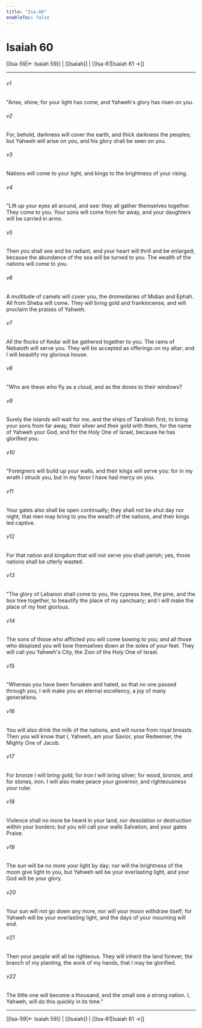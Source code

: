 ```yaml
---
title: "Isa-60"
enableToc: false
---
```

# Isaiah 60

[[Isa-59|← Isaiah 59]] | [[Isaiah]] | [[Isa-61|Isaiah 61 →]]
***



###### v1 
"Arise, shine; for your light has come, and Yahweh's glory has risen on you. 

###### v2 
For, behold, darkness will cover the earth, and thick darkness the peoples; but Yahweh will arise on you, and his glory shall be seen on you. 

###### v3 
Nations will come to your light, and kings to the brightness of your rising. 

###### v4 
"Lift up your eyes all around, and see: they all gather themselves together. They come to you. Your sons will come from far away, and your daughters will be carried in arms. 

###### v5 
Then you shall see and be radiant, and your heart will thrill and be enlarged; because the abundance of the sea will be turned to you. The wealth of the nations will come to you. 

###### v6 
A multitude of camels will cover you, the dromedaries of Midian and Ephah. All from Sheba will come. They will bring gold and frankincense, and will proclaim the praises of Yahweh. 

###### v7 
All the flocks of Kedar will be gathered together to you. The rams of Nebaioth will serve you. They will be accepted as offerings on my altar; and I will beautify my glorious house. 

###### v8 
"Who are these who fly as a cloud, and as the doves to their windows? 

###### v9 
Surely the islands will wait for me, and the ships of Tarshish first, to bring your sons from far away, their silver and their gold with them, for the name of Yahweh your God, and for the Holy One of Israel, because he has glorified you. 

###### v10 
"Foreigners will build up your walls, and their kings will serve you: for in my wrath I struck you, but in my favor I have had mercy on you. 

###### v11 
Your gates also shall be open continually; they shall not be shut day nor night, that men may bring to you the wealth of the nations, and their kings led captive. 

###### v12 
For that nation and kingdom that will not serve you shall perish; yes, those nations shall be utterly wasted. 

###### v13 
"The glory of Lebanon shall come to you, the cypress tree, the pine, and the box tree together, to beautify the place of my sanctuary; and I will make the place of my feet glorious. 

###### v14 
The sons of those who afflicted you will come bowing to you; and all those who despised you will bow themselves down at the soles of your feet. They will call you Yahweh's City, the Zion of the Holy One of Israel. 

###### v15 
"Whereas you have been forsaken and hated, so that no one passed through you, I will make you an eternal excellency, a joy of many generations. 

###### v16 
You will also drink the milk of the nations, and will nurse from royal breasts. Then you will know that I, Yahweh, am your Savior, your Redeemer, the Mighty One of Jacob. 

###### v17 
For bronze I will bring gold; for iron I will bring silver; for wood, bronze, and for stones, iron. I will also make peace your governor, and righteousness your ruler. 

###### v18 
Violence shall no more be heard in your land, nor desolation or destruction within your borders; but you will call your walls Salvation, and your gates Praise. 

###### v19 
The sun will be no more your light by day; nor will the brightness of the moon give light to you, but Yahweh will be your everlasting light, and your God will be your glory. 

###### v20 
Your sun will not go down any more, nor will your moon withdraw itself; for Yahweh will be your everlasting light, and the days of your mourning will end. 

###### v21 
Then your people will all be righteous. They will inherit the land forever, the branch of my planting, the work of my hands, that I may be glorified. 

###### v22 
The little one will become a thousand, and the small one a strong nation. I, Yahweh, will do this quickly in its time."

***
[[Isa-59|← Isaiah 59]] | [[Isaiah]] | [[Isa-61|Isaiah 61 →]]
